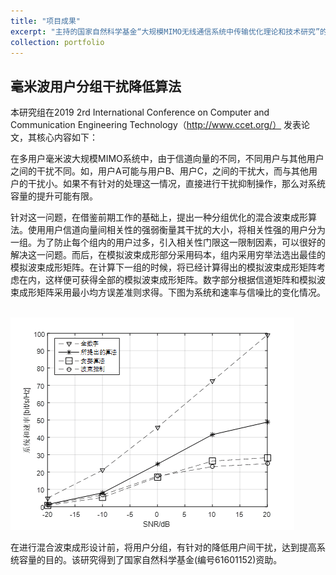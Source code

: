 ```yaml
---
title: "项目成果"
excerpt: "主持的国家自然科学基金“大规模MIMO无线通信系统中传输优化理论和技术研究”的研究成果-1"
collection: portfolio
---
```

## 毫米波用户分组干扰降低算法

本研究组在2019 2rd International Conference on Computer and Communication Engineering Technology（http://www.ccet.org/） 发表论文，其核心内容如下：

在多用户毫米波大规模MIMO系统中，由于信道向量的不同，不同用户与其他用户之间的干扰不同。如，用户A可能与用户B、用户C，之间的干扰大，而与其他用户的干扰小。如果不有针对的处理这一情况，直接进行干扰抑制操作，那么对系统容量的提升可能有限。

针对这一问题，在借鉴前期工作的基础上，提出一种分组优化的混合波束成形算法。使用用户信道向量间相关性的强弱衡量其干扰的大小，将相关性强的用户分为一组。为了防止每个组内的用户过多，引入相关性门限这一限制因素，可以很好的解决这一问题。而后，在模拟波束成形部分采用码本，组内采用穷举法选出最佳的模拟波束成形矩阵。在计算下一组的时候，将已经计算得出的模拟波束成形矩阵考虑在内，这样便可获得全部的模拟波束成形矩阵。数字部分根据信道矩阵和模拟波束成形矩阵采用最小均方误差准则求得。下图为系统和速率与信噪比的变化情况。

<br/><img src='/images/2019CCET.png'>

在进行混合波束成形设计前，将用户分组，有针对的降低用户间干扰，达到提高系统容量的目的。该研究得到了国家自然科学基金(编号61601152)资助。